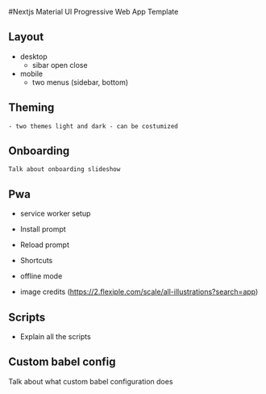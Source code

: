 #Nextjs Material UI Progressive Web App Template

## Layout

- desktop
  - sibar open close
- mobile
  - two menus (sidebar, bottom)

## Theming

    - two themes light and dark - can be costumized

## Onboarding

    Talk about onboarding slideshow

## Pwa

- service worker setup
- Install prompt
- Reload prompt
- Shortcuts
- offline mode

- image credits (https://2.flexiple.com/scale/all-illustrations?search=app)

## Scripts

- Explain all the scripts

## Custom babel config

Talk about what custom babel configuration does
